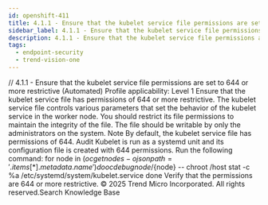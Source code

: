 ```yaml
---
id: openshift-411
title: 4.1.1 - Ensure that the kubelet service file permissions are set to 644 or more restrictive (Automated)
sidebar_label: 4.1.1 - Ensure that the kubelet service file permissions are set to 644 or more restrictive (Automated)
description: 4.1.1 - Ensure that the kubelet service file permissions are set to 644 or more restrictive (Automated)
tags:
  - endpoint-security
  - trend-vision-one
---
```


/*<![CDATA[*/ $('#title').html($('meta[name=map-description]').attr('content')); /*]]>*/ 4.1.1 - Ensure that the kubelet service file permissions are set to 644 or more restrictive (Automated) Profile applicability: Level 1 Ensure that the kubelet service file has permissions of 644 or more restrictive. The kubelet service file controls various parameters that set the behavior of the kubelet service in the worker node. You should restrict its file permissions to maintain the integrity of the file. The file should be writable by only the administrators on the system. Note By default, the kubelet service file has permissions of 644. Audit Kubelet is run as a systemd unit and its configuration file is created with 644 permissions. Run the following command: for node in $(oc get nodes -o jsonpath='{.items[*].metadata.name}') do oc debug node/${node} -- chroot /host stat -c %a /etc/systemd/system/kubelet.service done Verify that the permissions are 644 or more restrictive. © 2025 Trend Micro Incorporated. All rights reserved.Search Knowledge Base